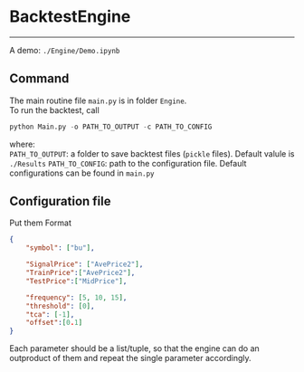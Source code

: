 # BacktestEngine
---
A demo: `./Engine/Demo.ipynb`

## Command
The main routine file `main.py` is in folder `Engine`.  
To run the backtest, call

```python
python Main.py -o PATH_TO_OUTPUT -c PATH_TO_CONFIG
```

where:  
`PATH_TO_OUTPUT`: a folder to save backtest files (`pickle` files). Default valule is `./Results`
`PATH_TO_CONFIG`: path to the configuration file. Default configurations can be found in `main.py`

## Configuration file
Put them 
Format
```json
{
    "symbol": ["bu"],

    "SignalPrice": ["AvePrice2"],
    "TrainPrice":["AvePrice2"],
    "TestPrice":["MidPrice"],

    "frequency": [5, 10, 15],
    "threshold": [0],
    "tca": [-1],
    "offset":[0.1]
}
```

Each parameter should be a list/tuple, so that the engine can do an outproduct of them and repeat the single parameter accordingly.
